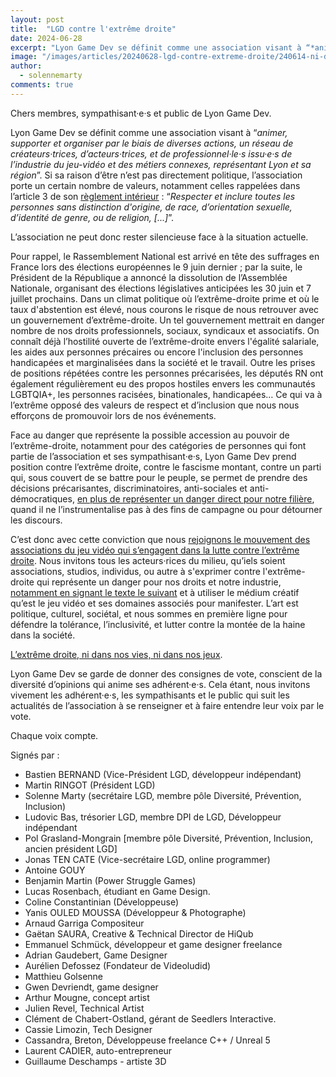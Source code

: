 ```yaml
---
layout: post
title:  "LGD contre l'extrême droite"
date: 2024-06-28
excerpt: "Lyon Game Dev se définit comme une association visant à “*animer, supporter et organiser par le biais de diverses actions, un réseau de créateurs·trices, d’acteurs·trices, et de professionnel·le·s issu·e·s de l’industrie du jeu-vidéo...*"
image: "/images/articles/20240628-lgd-contre-extreme-droite/240614-ni-dans-nos-vies-ni-dans-nos-jeux.png"
author: 
  - solennemarty
comments: true
---
```

Chers membres, sympathisant·e·s et public de Lyon Game Dev.

Lyon Game Dev se définit comme une association visant à “*animer, supporter et organiser par le biais de diverses actions, un réseau de créateurs·trices, d’acteurs·trices, et de professionnel·le·s issu·e·s de l’industrie du jeu-vidéo et des métiers connexes, représentant Lyon et sa région*”. Si sa raison d’être n’est pas directement politique, l’association porte un certain nombre de valeurs, notamment celles rappelées dans l’article 3 de son [règlement intérieur](https://drive.google.com/file/d/1ttlqUPhgO_-b2idKC30B3ecijk0en37f/view) : “*Respecter et inclure toutes les personnes sans distinction d'origine, de race, d’orientation sexuelle, d’identité de genre, ou de religion, [...]*”.

L’association ne peut donc rester silencieuse face à la situation actuelle.

Pour rappel, le Rassemblement National est arrivé en tête des suffrages en France lors des élections européennes le 9 juin dernier ; par la suite, le Président de la République a annoncé la dissolution de l’Assemblée Nationale, organisant des élections législatives anticipées les 30 juin et 7 juillet prochains. Dans un climat politique où l’extrême-droite prime et où le taux d'abstention est élevé, nous courons le risque de nous retrouver avec un gouvernement d’extrême-droite.
Un tel gouvernement mettrait en danger nombre de nos droits professionnels, sociaux, syndicaux et associatifs. On connaît déjà l’hostilité ouverte de l’extrême-droite envers l'égalité salariale, les aides aux personnes précaires ou encore l'inclusion des personnes handicapées et marginalisées dans la société et le travail. Outre les prises de positions répétées contre les personnes précarisées, les députés RN ont également régulièrement eu des propos hostiles envers les communautés LGBTQIA+, les personnes racisées, binationales, handicapées… Ce qui va à l’extrême opposé des valeurs de respect et d’inclusion que nous nous efforçons de promouvoir lors de nos événements.

Face au danger que représente la possible accession au pouvoir de l’extrême-droite, notamment pour des catégories de personnes qui font partie de l’association et ses sympathisant·e·s, Lyon Game Dev prend position contre l’extrême droite, contre le fascisme montant, contre un parti qui, sous couvert de se battre pour le peuple, se permet de prendre des décisions précarisantes, discriminatoires, anti-sociales et anti-démocratiques, [en plus de représenter un danger direct pour notre filière](https://www.lacremedugaming.fr/actus/groupe-etude-rn-assemble-153213.html#item=1), quand il ne l’instrumentalise pas à des fins de campagne ou pour détourner les discours.

C’est donc avec cette conviction que nous [rejoignons le mouvement des associations du jeu vidéo qui s’engagent dans la lutte contre l’extrême droite](https://afjv.com/news/11475_face-extreme-droite-voix-jeu-video-mobilisation.htm). Nous invitons tous les acteurs·rices du milieu, qu’iels soient associations, studios, individus, ou autre à s'exprimer contre l'extrême-droite qui représente un danger pour nos droits et notre industrie, [notamment en signant le texte le suivant](https://docs.google.com/forms/d/e/1FAIpQLSedQHHiOJ51DmtQ-EB2Ny9y9N9YmA1rrY_3xc_nSZ_JvzNiBQ/viewform) et à utiliser le médium créatif qu’est le jeu vidéo et ses domaines associés pour manifester. L’art est politique, culturel, sociétal, et nous sommes en première ligne pour défendre la tolérance, l’inclusivité, et lutter contre la montée de la haine dans la société.

[L’extrême droite, ni dans nos vies, ni dans nos jeux](https://www.instagram.com/p/C8He2plAD6b/?img_index=1).

Lyon Game Dev se garde de donner des consignes de vote, conscient de la diversité d’opinions qui anime ses adhérent·e·s. Cela étant, nous invitons vivement  les adhérent·e·s, les sympathisants et le public qui suit les actualités de l’association à se renseigner et à faire entendre leur voix par le vote.

Chaque voix compte.


Signés par :
 - Bastien BERNAND (Vice-Président LGD, développeur indépendant)
 - Martin RINGOT (Président LGD)
 - Solenne Marty (secrétaire LGD, membre pôle Diversité, Prévention, Inclusion)
 - Ludovic Bas, trésorier LGD, membre DPI de LGD, Développeur indépendant
 - Pol Grasland-Mongrain [membre pôle Diversité, Prévention, Inclusion, ancien président LGD]
 - Jonas TEN CATE (Vice-secrétaire LGD, online programmer)
 - Antoine GOUY
 - Benjamin Martin (Power Struggle Games)
 - Lucas Rosenbach, étudiant en Game Design.
 - Coline Constantinian (Développeuse)
 - Yanis OULED MOUSSA (Développeur & Photographe)
 - Arnaud Garriga Compositeur
 - Gaëtan SAURA, Creative & Technical Director de HiQub
 - Emmanuel Schmück, développeur et game designer freelance 
 - Adrian Gaudebert, Game Designer
 - Aurélien Defossez (Fondateur de Videoludid)
 - Matthieu Golsenne
 - Gwen Devriendt, game designer
 - Arthur Mougne, concept artist
 - Julien Revel, Technical Artist
 - Clément de Chabert-Ostland, gérant de Seedlers Interactive.
 - Cassie Limozin, Tech Designer
 - Cassandra, Breton, Développeuse freelance C++ / Unreal 5
 - Laurent CADIER, auto-entrepreneur 
 - Guillaume Deschamps - artiste 3D

